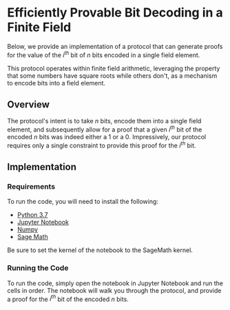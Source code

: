 # Efficiently Provable Bit Decoding in a Finite Field

Below, we provide an implementation of a protocol that can generate proofs for the value of the $i^{th}$ bit of $n$ bits encoded in a single field element.

This protocol operates within finite field arithmetic, leveraging the property that some numbers have square roots while others don't, as a mechanism to encode bits into a field element.

## Overview
The protocol's intent is to take $n$ bits, encode them into a single field element, and subsequently allow for a proof that a given $i^{th}$ bit of the encoded $n$ bits was indeed either a 1 or a 0. Impressively, our protocol requires only a single constraint to provide this proof for the $i^{th}$ bit.

## Implementation

### Requirements

To run the code, you will need to install the following:

- [Python 3.7](https://www.python.org/downloads/release/python-370/)
- [Jupyter Notebook](https://jupyter.org/install)
- [Numpy](https://numpy.org/install/)
- [Sage Math](https://www.sagemath.org/download.html)

Be sure to set the kernel of the notebook to the SageMath kernel.

### Running the Code

To run the code, simply open the notebook in Jupyter Notebook and run the cells in order. The notebook will walk you through the protocol, and provide a proof for the $i^{th}$ bit of the encoded $n$ bits.